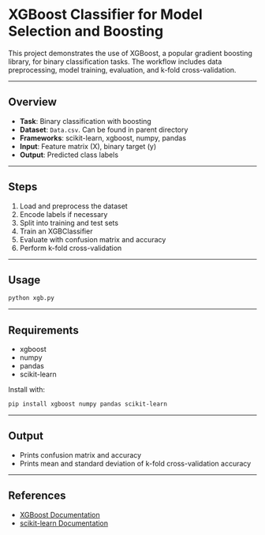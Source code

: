 # XGBoost Classifier for Model Selection and Boosting

This project demonstrates the use of XGBoost, a popular gradient boosting library, for binary classification tasks. The workflow includes data preprocessing, model training, evaluation, and k-fold cross-validation.

---

## Overview

- **Task**: Binary classification with boosting
- **Dataset**: `Data.csv`. Can be found in parent directory
- **Frameworks**: scikit-learn, xgboost, numpy, pandas
- **Input**: Feature matrix (X), binary target (y)
- **Output**: Predicted class labels

---

## Steps

1. Load and preprocess the dataset
2. Encode labels if necessary
3. Split into training and test sets
4. Train an XGBClassifier
5. Evaluate with confusion matrix and accuracy
6. Perform k-fold cross-validation

---

## Usage

```bash
python xgb.py
```

---

## Requirements

- xgboost
- numpy
- pandas
- scikit-learn

Install with:

```bash
pip install xgboost numpy pandas scikit-learn
```

---

## Output

- Prints confusion matrix and accuracy
- Prints mean and standard deviation of k-fold cross-validation accuracy

---

## References

- [XGBoost Documentation](https://xgboost.readthedocs.io/)
- [scikit-learn Documentation](https://scikit-learn.org/stable/)
